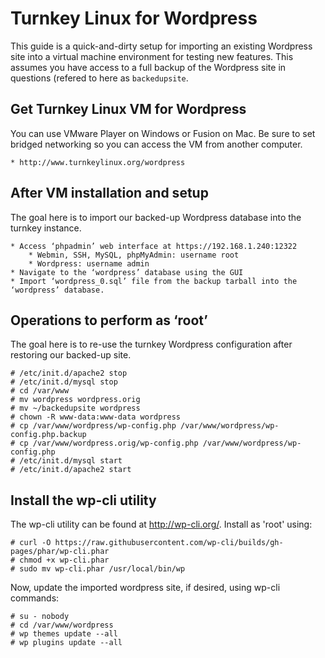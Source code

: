 # Turnkey Linux for Wordpress #

This guide is a quick-and-dirty setup for importing an existing Wordpress site into a virtual machine environment for testing new features.  This assumes you have access to a full backup of the Wordpress site in questions (refered to here as <code>backedupsite</code>.

## Get Turnkey Linux VM for Wordpress ##

You can use VMware Player on Windows or Fusion on Mac.  Be sure to set bridged networking so you can access the VM from another computer.

	* http://www.turnkeylinux.org/wordpress

## After VM installation and setup ##

The goal here is to import our backed-up Wordpress database into the turnkey instance.

	* Access ‘phpadmin’ web interface at https://192.168.1.240:12322
		* Webmin, SSH, MySQL, phpMyAdmin: username root
		* Wordpress: username admin
	* Navigate to the ‘wordpress’ database using the GUI
	* Import ‘wordpress_0.sql’ file from the backup tarball into the ‘wordpress’ database.

## Operations to perform as ‘root’ ##

The goal here is to re-use the turnkey Wordpress configuration after restoring our backed-up site.

	# /etc/init.d/apache2 stop
	# /etc/init.d/mysql stop
	# cd /var/www
	# mv wordpress wordpress.orig
	# mv ~/backedupsite wordpress
	# chown -R www-data:www-data wordpress
	# cp /var/www/wordpress/wp-config.php /var/www/wordpress/wp-config.php.backup
	# cp /var/www/wordpress.orig/wp-config.php /var/www/wordpress/wp-config.php
	# /etc/init.d/mysql start
	# /etc/init.d/apache2 start

## Install the wp-cli utility ##

The wp-cli utility can be found at http://wp-cli.org/.  Install as 'root' using:

	# curl -O https://raw.githubusercontent.com/wp-cli/builds/gh-pages/phar/wp-cli.phar
	# chmod +x wp-cli.phar
	# sudo mv wp-cli.phar /usr/local/bin/wp

Now, update the imported wordpress site, if desired, using wp-cli commands:

	# su - nobody
	# cd /var/www/wordpress
	# wp themes update --all
	# wp plugins update --all

